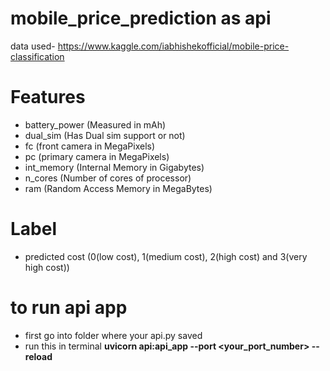 # mobile_price_prediction as api

data used- https://www.kaggle.com/iabhishekofficial/mobile-price-classification
# Features

   - battery_power (Measured in mAh)
   - dual_sim (Has Dual sim support or not)
   - fc (front camera in MegaPixels)
   - pc (primary camera in MegaPixels)
   - int_memory (Internal Memory in Gigabytes)
   - n_cores (Number of cores of processor)
   - ram (Random Access Memory in MegaBytes)

# Label

   - predicted cost (0(low cost), 1(medium cost), 2(high cost) and 3(very high cost))

# to run api app

   - first go into folder where your api.py saved
   - run this in terminal **uvicorn api:api_app --port <your_port_number> --reload**

